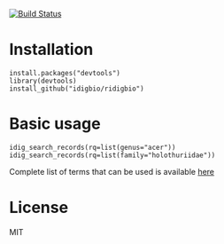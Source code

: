 [![Build Status](https://travis-ci.org/fmichonneau/ridigbio.png?branch=master)](https://travis-ci.org/fmichonneau/ridigbio)

# Installation

    install.packages("devtools")
    library(devtools)
    install_github("idigbio/ridigbio")

# Basic usage

    idig_search_records(rq=list(genus="acer"))
    idig_search_records(rq=list(family="holothuriidae"))

Complete list of terms that can be used is available [here](https://github.com/iDigBio/idigbio-search-api/wiki/Index-Fields#record-query-fields)

# License

MIT
